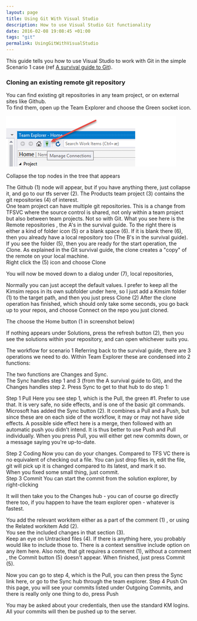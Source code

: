 ```yaml
---
layout: page
title: Using Git With Visual Studio
description: How to use Visual Studio Git functionality
date: 2016-02-08 19:08:45 +01:00
tags: "git"
permalink: UsingGitWithVisualStudio
---
```


This guide tells you how to use Visual Studio to work with Git in the simple Scenario 1 case (ref [A survival guide to Git](ASurvivalGuideToGit)).

### Cloning an existing remote git repository

You can find existing git repositories in any team project, or on external sites like Github.  
To find them, open up the Team Explorer and choose the Green socket icon.

 ![UsingGitWithVisualStudio](UsingGitWithVisualStudio_images\UsingGitWithVisualStudio.png)
 
Collapse the top nodes in the tree that appears



The Github (1) node will appear, but if you have anything there, just collapse it, and go to our tfs server (2).  The Products team project (3) contains the git repositories (4) of interest.  
One team project can have multiple git repositories.  This is a change from TFSVC where the source control is shared, not only within a team project but also between team projects.  Not so with Git. 
What you see here is the Remote repositories , the A's in the survival guide. 
To the right there is either a kind of folder icon (5) or a blank space (6).  If it is blank there (6), then you already have a local repository too (The B's in the survival guide).  If you see the folder (5), then you are ready for the start operation, the Clone.
As explained in the Git survival guide, the clone creates a "copy" of the remote on your local machine.  
Right click the (5) icon and choose Clone

You will now be moved down to a dialog under (7), local repositories, 

Normally you can just accept the default values.  I prefer to keep all the Kimsim repos in its own subfolder under here, so I just add a Kmsim folder (1) to the target path, and then you just press Clone (2)
After the clone operation has finished, which should only take some seconds, you go back up to your repos, and choose Connect on the repo you just cloned.

The choose the Home button (1 in screenshot below) 

If nothing appears under Solutions, press the refresh button (2), then you see the solutions within your repository, and can open whichever suits you.
 
The workflow for scenario 1
Referring back to the survival guide, there are 3 operations we need to do.  Within Team Explorer these are condensed into 2 functions:

The two functions are Changes and Sync.  
The Sync handles step 1 and 3 (from the A survival guide to Git), and the Changes handles step 2.
Press Sync to get to that hub to do step 1:

Step 1  Pull
Here you see step 1, which is the Pull, the green #1.  Prefer to use that.  It is very safe, no side effects, and is one of the basic git commands.
Microsoft has added the Sync button (2).  It combines a Pull and a Push, but since these are on each side of the workflow, it may or may not have side effects.  A possible side effect here is a merge, then followed with an automatic push you didn't intend.  It is thus better to use Push and Pull individually.
When you press Pull, you will either get new commits down, or a message saying you're up-to-date. 

 
Step 2   Coding
Now you can do your changes.  Compared to TFS VC there is no equivalent of checking out a file.  You can just drop files in, edit the file, git will pick up it is changed compared to its latest, and mark it so.  
When you fixed some small thing, just commit.  
Step 3  Commit
You can start the commit from the solution explorer, by right-clicking 

It will then take you to the Changes hub - you can of course go directly there too, if you happen to have the team explorer open - whatever is fastest.

You add the relevant workitem either as a part of the comment (1) , or using the Related workitem Add  (2).   
You see the included changes in that section (3).  
Keep an eye on Untracked files (4).  If there is anything here, you probably would like to include those to.  There is a context sensitive include option on any item here. 
Also note, that git requires a comment (1), without a comment , the Commit button (5)  doesn't appear.
When finished, just press Commit (5).

Now you can go to step 4, which is the Pull,  you can then press the Sync link here, or go to the Sync hub through the team explorer.
Step 4  Push
On this page, you will see your commits listed under Outgoing Commits, and there is really only one thing to do, press Push

You may be asked about your credentials, then use the standard KM logins.  
All your commits will then be pushed up to the server.